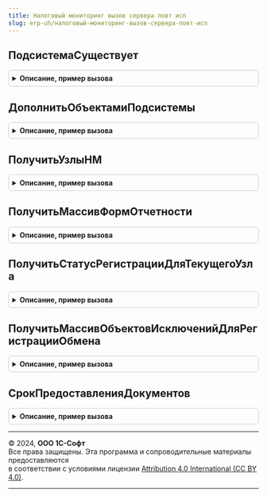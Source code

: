 ```yaml
---
title: Налоговый мониторинг вызов сервера повт исп
slug: erp-uh/налоговый-мониторинг-вызов-сервера-повт-исп
---
```



## ПодсистемаСуществует
<details style="margin: 1em 0; padding: 0.5em; border: 1px solid #ccc; border-radius: 6px;">

<summary style="font-weight: bold; cursor: pointer;">Описание, пример вызова</summary>

```bsl

Функция ПодсистемаСуществует(Имя) Экспорт
```

Пример вызова
```bsl
Результат = НалоговыйМониторингВызовСервераПовтИсп.ПодсистемаСуществует(Имя) 
```
</details>

## ДополнитьОбъектамиПодсистемы
<details style="margin: 1em 0; padding: 0.5em; border: 1px solid #ccc; border-radius: 6px;">

<summary style="font-weight: bold; cursor: pointer;">Описание, пример вызова</summary>

```bsl

Процедура ДополнитьОбъектамиПодсистемы(МассивОбъектов, Подсистема) Экспорт
```

Пример вызова
```bsl
НалоговыйМониторингВызовСервераПовтИсп.ДополнитьОбъектамиПодсистемы(МассивОбъектов, Подсистема));
```
</details>

## ПолучитьУзлыНМ
<details style="margin: 1em 0; padding: 0.5em; border: 1px solid #ccc; border-radius: 6px;">

<summary style="font-weight: bold; cursor: pointer;">Описание, пример вызова</summary>

```bsl

Функция ПолучитьУзлыНМ() Экспорт
```

Пример вызова
```bsl
Результат = НалоговыйМониторингВызовСервераПовтИсп.ПолучитьУзлыНМ() 
```
</details>

## ПолучитьМассивФормОтчетности
<details style="margin: 1em 0; padding: 0.5em; border: 1px solid #ccc; border-radius: 6px;">

<summary style="font-weight: bold; cursor: pointer;">Описание, пример вызова</summary>

```bsl

Функция ПолучитьМассивФормОтчетности() Экспорт
```

Пример вызова
```bsl
Результат = НалоговыйМониторингВызовСервераПовтИсп.ПолучитьМассивФормОтчетности() 
```
</details>

## ПолучитьСтатусРегистрацииДляТекущегоУзла
<details style="margin: 1em 0; padding: 0.5em; border: 1px solid #ccc; border-radius: 6px;">

<summary style="font-weight: bold; cursor: pointer;">Описание, пример вызова</summary>

```bsl

Функция ПолучитьСтатусРегистрацииДляТекущегоУзла() Экспорт
```

Пример вызова
```bsl
Результат = НалоговыйМониторингВызовСервераПовтИсп.ПолучитьСтатусРегистрацииДляТекущегоУзла() 
```
</details>

## ПолучитьМассивОбъектовИсключенийДляРегистрацииОбмена
<details style="margin: 1em 0; padding: 0.5em; border: 1px solid #ccc; border-radius: 6px;">

<summary style="font-weight: bold; cursor: pointer;">Описание, пример вызова</summary>

```bsl

Функция ПолучитьМассивОбъектовИсключенийДляРегистрацииОбмена() Экспорт
```

Пример вызова
```bsl
Результат = НалоговыйМониторингВызовСервераПовтИсп.ПолучитьМассивОбъектовИсключенийДляРегистрацииОбмена() 
```
</details>

## СрокПредоставленияДокументов
<details style="margin: 1em 0; padding: 0.5em; border: 1px solid #ccc; border-radius: 6px;">

<summary style="font-weight: bold; cursor: pointer;">Описание, пример вызова</summary>

```bsl

Функция СрокПредоставленияДокументов() Экспорт
```

Пример вызова
```bsl
Результат = НалоговыйМониторингВызовСервераПовтИсп.СрокПредоставленияДокументов() 
```
</details>

---

© 2024, **ООО 1С-Софт**  
Все права защищены. Эта программа и сопроводительные материалы предоставляются  
в соответствии с условиями лицензии [Attribution 4.0 International (CC BY 4.0)](https://creativecommons.org/licenses/by/4.0/legalcode).

---
